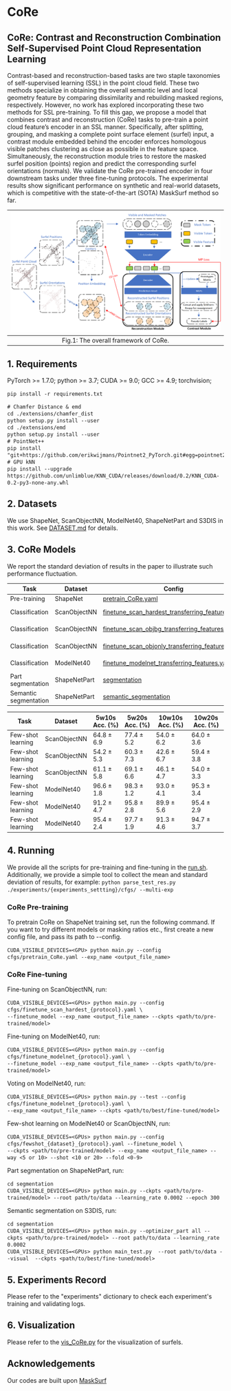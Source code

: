 # CoRe

## CoRe: Contrast and Reconstruction Combination Self-Supervised Point Cloud Representation Learning

Contrast-based and reconstruction-based tasks are two staple taxonomies of self-supervised learning (SSL) in the point cloud field. These two methods specialize in obtaining the overall semantic level and local geometry feature by comparing dissimilarity and rebuilding masked regions, respectively. However, no work has explored incorporating these two methods for SSL pre-training. To fill this gap, we propose a model that combines contrast and reconstruction (CoRe) tasks to pre-train a point cloud feature’s encoder in an SSL manner. Specifically, after splitting, grouping, and masking a complete point surface element (surfel) input, a contrast module embedded behind the encoder enforces homologous visible patches clustering as close as possible in the feature space. Simultaneously, the reconstruction module tries to restore the masked surfel position (points) region and predict the corresponding surfel orientations (normals). We validate the CoRe pre-trained encoder in four downstream tasks under three fine-tuning protocols. The experimental results show significant performance on synthetic and real-world datasets, which is competitive with the state-of-the-art (SOTA) MaskSurf method so far.


| ![./figure/general_pip.png](./figure/general_pip.png) |
|:-------------:|
| Fig.1: The overall framework of CoRe. |

## 1. Requirements
PyTorch >= 1.7.0;
python >= 3.7;
CUDA >= 9.0;
GCC >= 4.9;
torchvision;

```
pip install -r requirements.txt
```

```
# Chamfer Distance & emd
cd ./extensions/chamfer_dist
python setup.py install --user
cd ./extensions/emd
python setup.py install --user
# PointNet++
pip install "git+https://github.com/erikwijmans/Pointnet2_PyTorch.git#egg=pointnet2_ops&subdirectory=pointnet2_ops_lib"
# GPU kNN
pip install --upgrade https://github.com/unlimblue/KNN_CUDA/releases/download/0.2/KNN_CUDA-0.2-py3-none-any.whl
```

## 2. Datasets

We use ShapeNet, ScanObjectNN, ModelNet40, ShapeNetPart and S3DIS in this work. See [DATASET.md](./DATASET.md) for details.

## 3. CoRe Models

We report the standard deviation of results in the paper to illustrate such performance fluctuation.



|  Task | Dataset | Config | Acc.| Download|
|  ----- | ----- |-----|  -----| -----|
|  Pre-training | ShapeNet | [pretrain_CoRe.yaml](./cfgs/pretrain_CoRe.yaml)| N.A. | [here](https://drive.google.com/file/d/1tjdqdYeIE2y2zx0PXwPahBeKP3ocYPPL/view?usp=sharing) |
|  Classification | ScanObjectNN | [finetune_scan_hardest_transferring_features.yaml](./cfgs/finetune_scan_hardest_transferring_features.yaml)| 85.13% OA| [here](https://drive.google.com/file/d/1_Lt1MzDujGKXAI9mzEsfh6O--uK6a1BX/view?usp=sharing)  |
|  Classification | ScanObjectNN | [finetune_scan_objbg_transferring_features.yaml](./cfgs/finetune_scan_objbg_transferring_features.yaml)| 90.94% OA| [here](https://drive.google.com/file/d/1fhAMaQ2fZXdubng4ujEyXHC6EUdDfT2T/view?usp=sharing) |
|  Classification | ScanObjectNN | [finetune_scan_objonly_transferring_features.yaml](./cfgs/finetune_scan_objonly_transferring_features.yaml)| 88.81% OA| [here](https://drive.google.com/file/d/1B1HsT3OMb_UVy5sC27ae5NWZtYauKdNS/view?usp=sharing) |
|  Classification | ModelNet40 | [finetune_modelnet_transferring_features.yaml](./cfgs/finetune_modelnet_transferring_features.yaml)| 93.06% OA| [here](https://drive.google.com/file/d/1FVs3ztGImaO-0jgqAEXfSdOSzdUEPnna/view?usp=sharing) |
| Part segmentation| ShapeNetPart| [segmentation](./segmentation)| 86.3% mIoU| [here](https://drive.google.com/file/d/1jx1bUxjGHN1ptyhY1dKaTgieax1Y1cNr/view?usp=sharing) |
| Semantic segmentation| ShapeNetPart| [semantic_segmentation](./semantic_segmentation)| 88.5% OA| [here](https://drive.google.com/file/d/1ub7HgrquFUuIUKDMJs2O-jRwpHSXPfxU/view?usp=sharing) |


|  Task | Dataset | 5w10s Acc. (%)| 5w20s Acc. (%)| 10w10s Acc. (%)| 10w20s Acc. (%)|
| -----| ----- | ---------- | ---------- |---------- |---------- |
|  Few-shot learning | ScanObjectNN | 64.8 ± 6.9 | 77.4 ± 5.2 | 54.0 ± 6.2 | 64.0 ± 3.6 | 
|  Few-shot learning | ScanObjectNN | 54.2 ± 5.3 | 60.3 ± 7.3 | 42.6 ± 6.7 | 59.4 ± 3.8 | 
|  Few-shot learning | ScanObjectNN | 61.1 ± 5.8 | 69.1 ± 6.6 | 46.1 ± 4.7 | 54.0 ± 3.3 | 
|  Few-shot learning | ModelNet40 | 96.6 ± 1.8 | 98.3 ± 1.2 | 93.0 ± 4.1 | 95.3 ± 3.4 | 
|  Few-shot learning | ModelNet40 | 91.2 ± 4.7 | 95.8 ± 2.8 | 89.9 ± 5.6 | 95.4 ± 2.9 | 
|  Few-shot learning | ModelNet40 | 95.4 ± 2.4 | 97.7 ± 1.9  | 91.3 ± 4.6 | 94.7 ± 3.7 | 


## 4. Running
We provide all the scripts for pre-training and fine-tuning in the [run.sh](./run.sh). 
Additionally, we provide a simple tool to collect the mean and standard deviation of results, for example: ```python parse_test_res.py ./experiments/{experiments_settting}/cfgs/ --multi-exp```

### CoRe Pre-training
To pretrain CoRe on ShapeNet training set, run the following command. If you want to try different models or masking ratios etc., first create a new config file, and pass its path to --config.

```
CUDA_VISIBLE_DEVICES=<GPU> python main.py --config cfgs/pretrain_CoRe.yaml --exp_name <output_file_name>
```
### CoRe Fine-tuning

Fine-tuning on ScanObjectNN, run:
```
CUDA_VISIBLE_DEVICES=<GPUs> python main.py --config cfgs/finetune_scan_hardest_{protocol}.yaml \
--finetune_model --exp_name <output_file_name> --ckpts <path/to/pre-trained/model>
```
Fine-tuning on ModelNet40, run:
```
CUDA_VISIBLE_DEVICES=<GPUs> python main.py --config cfgs/finetune_modelnet_{protocol}.yaml \
--finetune_model --exp_name <output_file_name> --ckpts <path/to/pre-trained/model>
```
Voting on ModelNet40, run:
```
CUDA_VISIBLE_DEVICES=<GPUs> python main.py --test --config cfgs/finetune_modelnet_{protocol}.yaml \
--exp_name <output_file_name> --ckpts <path/to/best/fine-tuned/model>
```
Few-shot learning on ModelNet40 or ScanObjectNN, run:
```
CUDA_VISIBLE_DEVICES=<GPUs> python main.py --config cfgs/fewshot_{dataset}_{protocol}.yaml --finetune_model \
--ckpts <path/to/pre-trained/model> --exp_name <output_file_name> --way <5 or 10> --shot <10 or 20> --fold <0-9>
```
Part segmentation on ShapeNetPart, run:
```
cd segmentation
CUDA_VISIBLE_DEVICES=<GPUs> python main.py --ckpts <path/to/pre-trained/model> --root path/to/data --learning_rate 0.0002 --epoch 300
```
Semantic segmentation on S3DIS, run:
```
cd segmentation
CUDA_VISIBLE_DEVICES=<GPUs> python main.py --optimizer_part all --ckpts <path/to/pre-trained/model> --root path/to/data --learning_rate 0.0002 
CUDA_VISIBLE_DEVICES=<GPUs> python main_test.py  --root path/to/data --visual  --ckpts <path/to/best/fine-tuned/model>
```

## 5. Experiments Record

Please refer to the "experiments" dictionary to check each experiment's training and validating logs.


## 6. Visualization

Please refer to the [vis_CoRe.py](./vis_CoRe.py) for the visualization of surfels.

## Acknowledgements

Our codes are built upon [MaskSurf](https://github.com/YBZh/MaskSurf)
